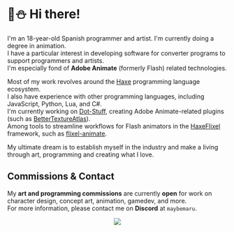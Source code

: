 # 🦎⛄ Hi there!

I'm an 18-year-old Spanish programmer and artist. I'm currently doing a degree in animation.  
I have a particular interest in developing software for converter programs to support programmers and artists.  
I'm especially fond of **Adobe Animate** (formerly Flash) related technologies.

Most of my work revolves around the [Haxe](https://haxe.org/) programming language ecosystem.  
I also have experience with other programming languages, including JavaScript, Python, Lua, and C#.  
I'm currently working on [Dot-Stuff](https://github.com/Dot-Stuff), creating Adobe Animate-related plugins (such as [BetterTextureAtlas](https://github.com/MaybeMaru/BetterTextureAtlas)).  
Among tools to streamline workflows for Flash animators in the [HaxeFlixel](https://haxeflixel.com/) framework, such as [flixel-animate](https://github.com/MaybeMaru/flixel-animate).  

My ultimate dream is to establish myself in the industry and make a living through art, programming and creating what I love.

## Commissions & Contact
My **art and programming commissions** are currently **open** for work on character design, concept art, animation, gamedev, and more.  
For more information, please contact me on **Discord** at `maybemaru`.

<div align="center">
  <img src="https://profile-counter.deno.dev/maybemaru/count.svg"  />
</div>
